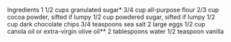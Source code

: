 Ingredients
1 1/2 cups granulated sugar*
3/4 cup all-purpose flour
2/3 cup cocoa powder, sifted if lumpy
1/2 cup powdered sugar, sifted if lumpy
1/2 cup dark chocolate chips
3/4 teaspoons sea salt
2 large eggs
1/2 cup canola oil or extra-virgin olive oil**
2 tablespoons water
1/2 teaspoon vanilla